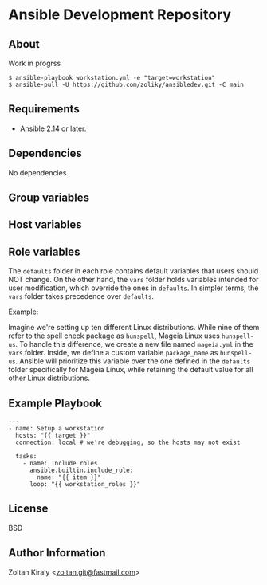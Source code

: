 Ansible Development Repository
==============================

About
-----

Work in progrss

```
$ ansible-playbook workstation.yml -e "target=workstation"
$ ansible-pull -U https://github.com/zoliky/ansibledev.git -C main
```

Requirements
------------

- Ansible 2.14 or later.

Dependencies
------------

No dependencies.

Group variables
---------------

Host variables
--------------

Role variables
--------------

The `defaults` folder in each role contains default variables that users should NOT change. On the other hand, the `vars` folder holds variables intended for user modification, which override the ones in `defaults`. In simpler terms, the `vars` folder takes precedence over `defaults`.

Example:

Imagine we're setting up ten different Linux distributions. While nine of them refer to the spell check package as `hunspell`, Mageia Linux uses `hunspell-us`. To handle this difference, we create a new file named `mageia.yml` in the `vars` folder. Inside, we define a custom variable `package_name` as `hunspell-us`. Ansible will prioritize this variable over the one defined in the `defaults` folder specifically for Mageia Linux, while retaining the default value for all other Linux distributions.

Example Playbook
----------------

```
---
- name: Setup a workstation
  hosts: "{{ target }}"
  connection: local # we're debugging, so the hosts may not exist

  tasks:
    - name: Include roles
      ansible.builtin.include_role:
        name: "{{ item }}"
      loop: "{{ workstation_roles }}"
```

License
-------

BSD

Author Information
------------------

Zoltan Kiraly &lt;zoltan.git@fastmail.com&gt;
